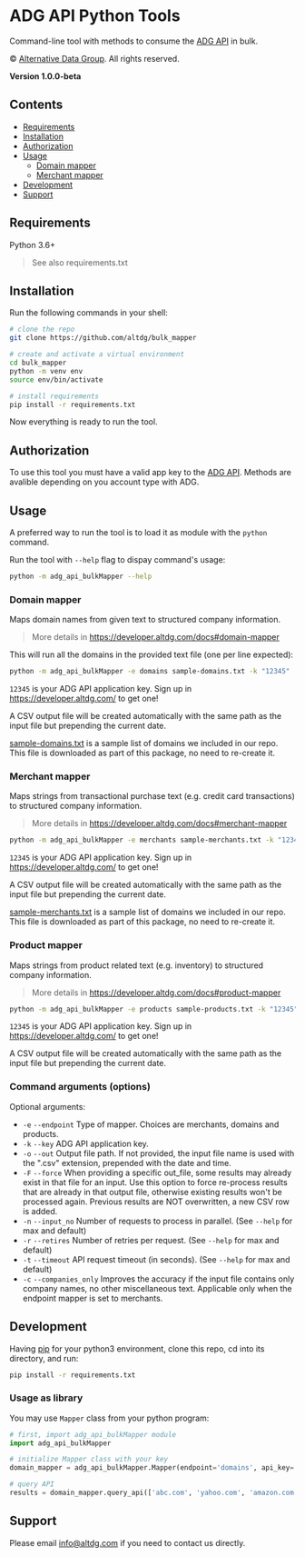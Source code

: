 # ADG API Python Tools
Command-line tool with methods to consume the [ADG API](https://developer.altdg.com) in bulk.

© [Alternative Data Group](https://www.altdg.com/). All rights reserved.

**Version 1.0.0-beta**


## Contents

* [Requirements](#requirements)
* [Installation](#installation)
* [Authorization](#authorization)
* [Usage](#usage)
    * [Domain mapper](#domain-mapper)
    * [Merchant mapper](#merchant-mapper)
* [Development](#development)
* [Support](#support)


## Requirements

Python 3.6+
> See also requirements.txt


## Installation

Run the following commands in your shell:

```sh
# clone the repo
git clone https://github.com/altdg/bulk_mapper

# create and activate a virtual environment
cd bulk_mapper
python -m venv env
source env/bin/activate

# install requirements
pip install -r requirements.txt
```

Now everything is ready to run the tool.

## Authorization

To use this tool you must have a valid app key to the [ADG API](https://developer.altdg.com).
Methods are avalible depending on you account type with ADG.

## Usage

A preferred way to run the tool is to load it as module with the `python` command.

Run the tool with `--help` flag to dispay command's usage:

```sh
python -m adg_api_bulkMapper --help
```

### Domain mapper

Maps domain names from given text to structured company information.
> More details in https://developer.altdg.com/docs#domain-mapper

This will run all the domains in the provided text file (one per line expected):

```sh
python -m adg_api_bulkMapper -e domains sample-domains.txt -k "12345"
```

`12345` is your ADG API application key. Sign up in https://developer.altdg.com/ to get one!

A CSV output file will be created automatically with the same path as the input file but prepending the current date.

[sample-domains.txt](sample-domains.txt) is a sample list of domains we included in our repo. This file is downloaded as part of this package, no need to re-create it. 

### Merchant mapper

Maps strings from transactional purchase text (e.g. credit card transactions) to structured company information.
> More details in https://developer.altdg.com/docs#merchant-mapper

```sh
python -m adg_api_bulkMapper -e merchants sample-merchants.txt -k "12345"
```
`12345` is your ADG API application key. Sign up in https://developer.altdg.com/ to get one!

A CSV output file will be created automatically with the same path as the input file but prepending the current date.

[sample-merchants.txt](sample-merchants.txt) is a sample list of domains we included in our repo. This file is downloaded as part of this package, no need to re-create it. 

### Product mapper

Maps strings from product related text (e.g. inventory) to structured company information.
> More details in https://developer.altdg.com/docs#product-mapper

```sh
python -m adg_api_bulkMapper -e products sample-products.txt -k "12345"
```
`12345` is your ADG API application key. Sign up in https://developer.altdg.com/ to get one!

A CSV output file will be created automatically with the same path as the input file but prepending the current date.


### Command arguments (options)

Optional arguments:

* `-e` `--endpoint` Type of mapper. Choices are merchants, domains and products.
* `-k` `--key` ADG API application key.
* `-o` `--out` Output file path. If not provided, the input file name is used with the ".csv" extension, prepended with the date and time.
* `-F` `--force` When providing a specific out_file, some results may already exist in that file for an input.
                 Use this option to force re-process results that are already in that output file, otherwise existing
                 results won't be processed again. Previous results are NOT overwritten, a new CSV row is added.
* `-n` `--input_no` Number of requests to process in parallel. (See `--help` for max and default)
* `-r` `--retires` Number of retries per request. (See `--help` for max and default)
* `-t` `--timeout` API request timeout (in seconds). (See `--help` for max and default)
* `-c` `--companies_only` Improves the accuracy if the input file contains only company names, no other miscellaneous text. Applicable only when the endpoint mapper is set to merchants.


## Development

Having [pip](https://pip.pypa.io/en/stable/installing/) for your python3 environment, clone this repo, cd into its directory, and run:

```sh
pip install -r requirements.txt
```

### Usage as library

You may use `Mapper` class from your python program:

```python
# first, import adg_api_bulkMapper module
import adg_api_bulkMapper

# initialize Mapper class with your key
domain_mapper = adg_api_bulkMapper.Mapper(endpoint='domains', api_key='12345')

# query API
results = domain_mapper.query_api(['abc.com', 'yahoo.com', 'amazon.com'])
```


## Support

Please email info@altdg.com if you need to contact us directly.
